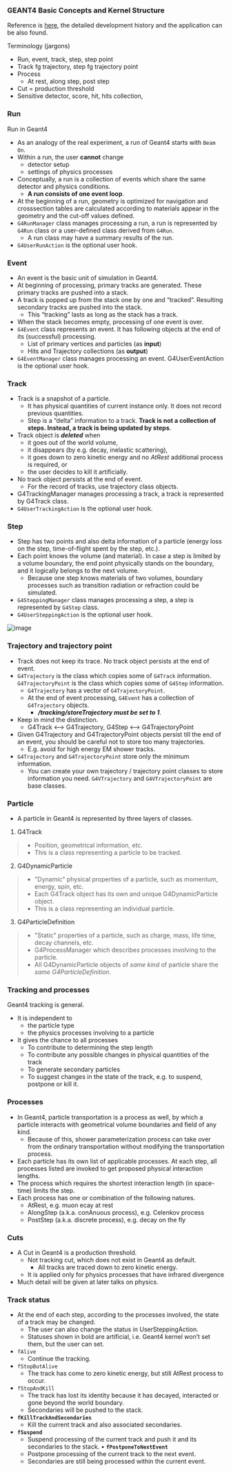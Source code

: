### GEANT4 Basic Concepts and Kernel Structure

Reference is [here](https://www.slac.stanford.edu/xorg/geant4/SLACTutorial14/Kernel1.pdf), the detailed development history and the application can be also found.

Terminology (jargons)
+ Run, event, track, step, step point
+ Track fg trajectory, step fg trajectory point
+ Process
  + At rest, along step, post step
+ Cut = production threshold
+ Sensitive detector, score, hit, hits collection,


### Run
Run in Geant4
+ As an analogy of the real experiment, a run of Geant4 starts with `Beam On`.
+ Within a run, the user **cannot** change
  + detector setup
  + settings of physics processes
+ Conceptually, a run is a collection of events which share the same detector and physics conditions.
  + **A run consists of one event loop**.
+ At the beginning of a run, geometry is optimized for navigation and crosssection tables are calculated according to materials appear in the geometry and the cut-off values defined.
+ `G4RunManager` class manages processing a run, a run is represented by `G4Run` class or a user-defined class derived from `G4Run`.
  + A run class may have a summary results of the run.
+ `G4UserRunAction` is the optional user hook.

### Event
+ An event is the basic unit of simulation in Geant4.
+ At beginning of processing, primary tracks are generated. These primary tracks are pushed into a stack.
+ A track is popped up from the stack one by one and “tracked”. Resulting secondary tracks are pushed into the stack.
  + This “tracking” lasts as long as the stack has a track.
+ When the stack becomes empty, processing of one event is over.
+ `G4Event` class represents an event. It has following objects at the end of its (successful) processing.
  + List of primary vertices and particles (as **input**)
  + Hits and Trajectory collections (as **output**)
+ `G4EventManager` class manages processing an event. G4UserEventAction is the optional user hook. 

### Track
+ Track is a snapshot of a particle.
  + It has physical quantities of current instance only. It does not record previous quantities.
  + Step is a “delta” information to a track. **Track is not a collection of steps. Instead, a track is being updated by steps**.
+ Track object is ***deleted*** when
  + it goes out of the world volume,
  + it disappears (by e.g. decay, inelastic scattering),
  + it goes down to zero kinetic energy and no *AtRest* additional process is required, or
  + the user decides to kill it artificially.
+ No track object persists at the end of event.
  + For the record of tracks, use trajectory class objects.
+ G4TrackingManager manages processing a track, a track is represented by G4Track class.
+ `G4UserTrackingAction` is the optional user hook. 

### Step
+ Step has two points and also delta information of a particle (energy loss on the step, time-of-flight spent by the step, etc.).
+ Each point knows the volume (and material). In case a step is limited by a volume boundary, the end point physically stands on the boundary, and it logically belongs to the next volume.
  + Because one step knows materials of two volumes, boundary processes
such as transition radiation or refraction could be simulated.
+ `G4SteppingManager` class manages processing a step, a step is represented by `G4Step` class.
+ `G4UserSteppingAction` is the optional user hook.

<!--
<p style="text-align: center;">
  <img src="https://user-images.githubusercontent.com/25675833/224241635-f4ab158f-09f7-4873-b6b6-2b60e6afcb27.png" width = "400" height = "200" alt="Step" align=center />
</p>
-->
 
![image](https://user-images.githubusercontent.com/25675833/224241635-f4ab158f-09f7-4873-b6b6-2b60e6afcb27.png#pic_center)

### Trajectory and trajectory point
+ Track does not keep its trace. No track object persists at the end of event.
+ `G4Trajectory` is the class which copies some of `G4Track` information. `G4TrajectoryPoint` is the class which copies some of `G4Step` information.
  + `G4Trajectory` has a vector of `G4TrajectoryPoint`.
  + At the end of event processing, `G4Event` has a collection of `G4Trajectory` objects.
    + ***/tracking/storeTrajectory must be set to 1***.
+ Keep in mind the distinction.
  + G4Track <--> G4Trajectory, G4Step <--> G4TrajectoryPoint
+ Given G4Trajectory and G4TrajectoryPoint objects persist till the end of an event, you should be careful not to store too many trajectories.
  + E.g. avoid for high energy EM shower tracks.
+ `G4Trajectory` and `G4TrajectoryPoint` store only the minimum information.
  + You can create your own trajectory / trajectory point classes to store information you need. `G4VTrajectory` and `G4VTrajectoryPoint` are base classes. 

### Particle
+ A particle in Geant4 is represented by three layers of classes.
1. G4Track
>  + Position, geometrical information, etc.
>  + This is a class representing a particle to be tracked.
2. G4DynamicParticle
>  + "Dynamic" physical properties of a particle, such as momentum, energy, spin, etc.
>  + Each G4Track object has its own and unique G4DynamicParticle object.
>  + This is a class representing an individual particle.
3. G4ParticleDefinition
>  + "Static" properties of a particle, such as charge, mass, life time, decay channels, etc.
>  + G4ProcessManager which describes processes involving to the particle.
>  + All G4DynamicParticle objects of *same kind* of particle share the *same G4ParticleDefinition*. 

### Tracking and processes 
Geant4 tracking is general. 
  + It is independent to 
    + the particle type 
    + the physics processes involving to a particle
  + It gives the chance to all processes 
    + To contribute to determining the step length 
    + To contribute any possible changes in physical quantities of the track 
    + To generate secondary particles 
    + To suggest changes in the state of the track, e.g. to suspend, postpone or kill it. 

### Processes
+ In Geant4, particle transportation is a process as well, by which a particle interacts with geometrical volume boundaries and field of any kind. 
  + Because	of this, shower parameterization process can take over from the ordinary transportation without modifying the transportation process. 
+ Each particle has its own list of applicable processes. At each step, all processes listed are invoked to get proposed physical interaction lengths. 
+ The process which requires the shortest interaction length (in space-time) limits the step.	 
+ Each process has one or combination of the following natures.	
  + AtRest, e.g. muon ecay at rest 	
  + AlongStep (a.k.a. conAnuous process), e.g. Celenkov process	
  + PostStep (a.k.a. discrete process), e.g. decay on the fly

### Cuts
+ A Cut in Geant4 is a production threshold.
  + Not tracking cut, which does not exist in Geant4 as default.
    + All tracks are traced down to zero kinetic energy.
  + It is applied only for physics processes that have infrared divergence
+ Much detail will be given at later talks on physics. 

### Track status
+ At the end of each step, according to the processes involved, the state of a track
may be changed.
  + The user can also change the status in UserSteppingAction.
  + Statuses shown in bold are artificial, i.e. Geant4 kernel won’t set them, but the user can set.
+ `fAlive`
  + Continue the tracking.
+ `fStopButAlive`
  + The track has come to zero kinetic energy, but still AtRest process to occur.
+ `fStopAndKill`
  + The track has lost its identity because it has decayed, interacted or gone beyond the world boundary.
  + Secondaries will be pushed to the stack.
+ **`fKillTrackAndSecondaries`**
  + Kill the current track and also associated secondaries.
+ **`fSuspend`**
  + Suspend processing of the current track and push it and its secondaries to the stack.
• **`fPostponeToNextEvent`**
  + Postpone processing of the current track to the next event.
  + Secondaries are still being processed within the current event. 
